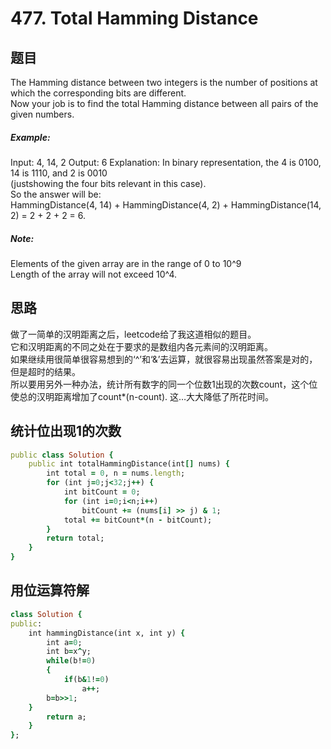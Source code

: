 # 477. Total Hamming Distance
## 题目
The Hamming distance between two integers is the number of positions at which the corresponding bits are different.  
Now your job is to find the total Hamming distance between all pairs of the given numbers.  
##### Example:
Input: 4, 14, 2
Output: 6
Explanation: In binary representation, the 4 is 0100, 14 is 1110, and 2 is 0010   
(justshowing the four bits relevant in this case).   
So the answer will be:  
HammingDistance(4, 14) + HammingDistance(4, 2) + HammingDistance(14, 2) = 2 + 2 + 2 = 6.  
##### Note:  
Elements of the given array are in the range of 0 to 10^9  
Length of the array will not exceed 10^4.  
## 思路
做了一简单的汉明距离之后，leetcode给了我这道相似的题目。   
它和汉明距离的不同之处在于要求的是数组内各元素间的汉明距离。  
如果继续用很简单很容易想到的‘^’和‘&’去运算，就很容易出现虽然答案是对的，但是超时的结果。  
所以要用另外一种办法，统计所有数字的同一个位数1出现的次数count，这个位使总的汉明距离增加了count*(n-count).
这…大大降低了所花时间。
## 统计位出现1的次数
```ruby
public class Solution {
    public int totalHammingDistance(int[] nums) {
        int total = 0, n = nums.length;
        for (int j=0;j<32;j++) {
            int bitCount = 0;
            for (int i=0;i<n;i++) 
                bitCount += (nums[i] >> j) & 1;
            total += bitCount*(n - bitCount);
        }
        return total;
    }
}
```
## 用位运算符解
```ruby
class Solution {
public:
    int hammingDistance(int x, int y) {
        int a=0;
        int b=x^y;
        while(b!=0)
        {
            if(b&1!=0)
                a++;
        b=b>>1;
    }
        return a;
    }
};
 ```
